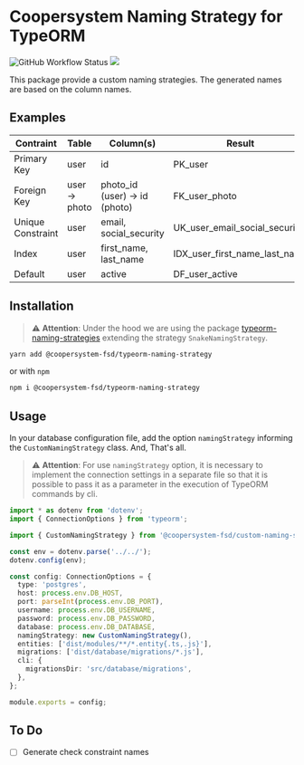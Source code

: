 # Coopersystem Naming Strategy for TypeORM

![GitHub Workflow Status](https://img.shields.io/github/workflow/status/coopersystem-fsd/typeorm-custom-naming-strategy/CI)
<a href="https://codecov.io/gh/coopersystem-fsd/typeorm-custom-naming-strategy">
    <img src="https://codecov.io/gh/coopersystem-fsd/typeorm-custom-naming-strategy/branch/main/graph/badge.svg" />
  </a>

This package provide a custom naming strategies. The generated names are based on the column names.

## Examples

| Contraint         | Table         | Column(s)                     | Result                        |
|-------------------|---------------|-------------------------------|-------------------------------|
| Primary Key       | user          | id                            | PK_user                       |
| Foreign Key       | user -> photo | photo_id (user) -> id (photo) | FK_user_photo                 |
| Unique Constraint | user          | email, social_security        | UK_user_email_social_security |
| Index             | user          | first_name, last_name         | IDX_user_first_name_last_name |
| Default           | user          | active                        | DF_user_active                |

## Installation

> :warning: **Attention**: Under the hood we are using the package [typeorm-naming-strategies](https://github.com/tonivj5/typeorm-naming-strategies#readme) extending the strategy `SnakeNamingStrategy`.

```sh
yarn add @coopersystem-fsd/typeorm-naming-strategy
```

or with `npm`

```sh
npm i @coopersystem-fsd/typeorm-naming-strategy
```

## Usage

In your database configuration file, add the option `namingStrategy` informing the `CustomNamingStrategy` class. And, That's all.

> :warning: **Attention**: For use `namingStrategy` option, it is necessary to implement the connection settings in a separate file so that it is possible to pass it as a parameter in the execution of TypeORM commands by cli.

```ts
import * as dotenv from 'dotenv';
import { ConnectionOptions } from 'typeorm';

import { CustomNamingStrategy } from '@coopersystem-fsd/custom-naming-strategy';

const env = dotenv.parse('../../');
dotenv.config(env);

const config: ConnectionOptions = {
  type: 'postgres',
  host: process.env.DB_HOST,
  port: parseInt(process.env.DB_PORT),
  username: process.env.DB_USERNAME,
  password: process.env.DB_PASSWORD,
  database: process.env.DB_DATABASE,
  namingStrategy: new CustomNamingStrategy(),
  entities: ['dist/modules/**/*.entity{.ts,.js}'],
  migrations: ['dist/database/migrations/*.js'],
  cli: {
    migrationsDir: 'src/database/migrations',
  },
};

module.exports = config;
```

## To Do

- [ ] Generate check constraint names
